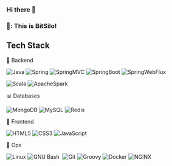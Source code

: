 ### Hi there 👋

### 📢: This is BitSilo!

## Tech Stack
🚀 Backend

![Java](http://img.shields.io/badge/-Java-F89820?style=flat&logo=java&logoColor=white)
![Spring](https://img.shields.io/badge/Spring-6DB33F?logo=spring&logoColor=fff&style=flat)
![SpringMVC](https://img.shields.io/badge/SpringMVC-6DB33F?logo=spring&logoColor=fff&style=flat)
![SpringBoot](https://img.shields.io/badge/SpringBoot-6DB33F?logo=SpringBoot&logoColor=fff&style=flat)
![SpringWebFlux](https://img.shields.io/badge/SpringWebFlux-6DB33F?logo=SpringWebflux&logoColor=fff&style=flat)

![Scala](https://img.shields.io/badge/Scala-E34F26?logo=Scala&logoColor=fff&style=flat)
![ApacheSpark](https://img.shields.io/badge/Spark-6DB33F?logo=ApacheSpark&logoColor=fff&style=flat)

📊 Databases

![MongoDB](https://img.shields.io/badge/-MongoDB-4DB33D?style=flat&logo=mongodb&logoColor=ffffff)
![MySQL](https://img.shields.io/badge/-MySQL-F29111?style=flat&logo=mysql&logoColor=ffffff)
![Redis](https://img.shields.io/badge/-Redis-DC382D?style=flat&logo=redis&logoColor=ffffff)

🎡 Frontend

![HTML5](https://img.shields.io/badge/HTML5-E34F26?logo=html5&logoColor=fff&style=flat)
![CSS3](https://img.shields.io/badge/CSS3-1572B6?logo=css3&logoColor=fff&style=flat)
![JavaScript](https://img.shields.io/badge/-JavaScript-eed718?style=flat&logo=javascript&logoColor=ffffff)

📛 Ops

![Linux](https://img.shields.io/badge/linux-FCC624?logo=linux&logoColor=000&style=flat)
![GNU Bash](http://img.shields.io/badge/-GNU%20Bash-000000?style=flat&logo=gnu-bash&logoColor=ffffff) 
![Git](https://img.shields.io/badge/-Git-%23F05032?style=flat&logo=git&logoColor=%23ffffff)
![Groovy](https://img.shields.io/badge/Groovy-FCC624?logo=Groovy&logoColor=000&style=flat)
![Docker](https://img.shields.io/badge/-Docker-black?style=flat&logo=docker)
![NGINX](http://img.shields.io/badge/-NGINX-269539?style=flat&logo=nginx&logoColor=ffffff)


